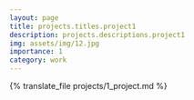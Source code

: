 ```yaml
---
layout: page
title: projects.titles.project1
description: projects.descriptions.project1
img: assets/img/12.jpg
importance: 1
category: work
---
```


{% translate_file projects/1_project.md %}
